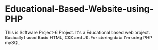 # Educational-Based-Website-using-PHP
This is Software Project-6 Project. It's a Educational based web project. Basically I used Basic HTML, CSS and JS. For storing data I'm using PHP mySQL
